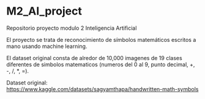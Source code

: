 # M2_AI_project
Repositorio proyecto modulo 2 Inteligencia Artificial


El proyecto se trata de reconocimiento de símbolos matemáticos escritos a mano usando machine learning.

El dataset original consta de alredor de 10,000 imagenes de 19 clases diferentes de simbolos matematicos (numeros del 0 al 9, punto decimal, +, -, /, *, =). 

Dataset original: https://www.kaggle.com/datasets/sagyamthapa/handwritten-math-symbols
